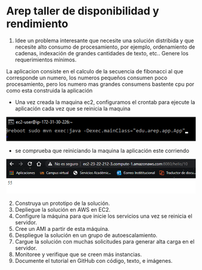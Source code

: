 # Arep taller de disponibilidad y rendimiento
1. Idee un problema interesante que necesite una solución distribida y que necesite alto consumo de procesamiento, por ejemplo, ordenamiento de cadenas, indexación de grandes cantidades de texto, etc.. Genere los requerimientos mínimos.

La aplicacion consiste en el calculo de la secuencia de fibonacci al que corresponde un numero, los numeros pequeños consumen poco procesamiento, pero los numero mas grandes consumens bastente cpu por como esta construida la aplicación

* Una vez creada la maquina ec2, configuramos el crontab para ejecute la aplicación cada vez que se reinicia la maquina

![img](img/crontab.png)

* se comprueba que reiniciando la maquina la aplicación este corriendo

![img](img/fibo.png)

2. Construya un prototipo de la solución.
3. Depliegue la solución en AWS en EC2.
4. Configure la máquina para que inicie los servicios una vez se reinicia el servidor.
5. Cree un AMI a partir de esta máquina.
6. Despliegue la solución en un grupo de autoescalamiento.
7. Cargue la solución con muchas solicitudes para generar alta carga en el servidor.
8. Monitoree y verifique que se creen más instancias.
9. Documente el tutorial en GitHub con código, texto, e imágenes.